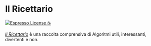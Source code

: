 # Il Ricettario

[![Espresso License :coffee:](https://img.shields.io/badge/license-Espresso%20☕-7890F0.svg)](https://github.com/jack23247/espresso-license)

[*Il Ricettario*](https://github.com/jack23247/ricettario) è una raccolta comprensiva di Algoritmi utili, interessanti, divertenti e non.
